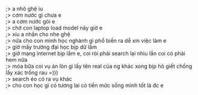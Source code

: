 ;> a nhô ghệ iu<br>
;> cơm nước gì chưa e<br>
;> a cơm nước gòi e<br>
;> chờ con laptop load model nảy giờ e<br>
;> xíu a nhắn cho nhe ghệ<br>
;> nửa cho con mình học nghành gì phổ biến ra dễ xin việc làm e<br>
;> giờ mấy trường đại học bịp dữ lắm<br>
;> giờ mạng internet bịp lắm e, coi ròi phải search lại nhìu lần coi có phải hem nữa<br>
;> móa bữa coi vụ án lòn gì lấy tên real của ng khác xong bịp hô giết chồng lấy xác trồng rau =)))<br>
;> search éo có ra vụ khác<br>
;> cho con học gì có tương lai có tiền mức sống mình tốt là đc e
